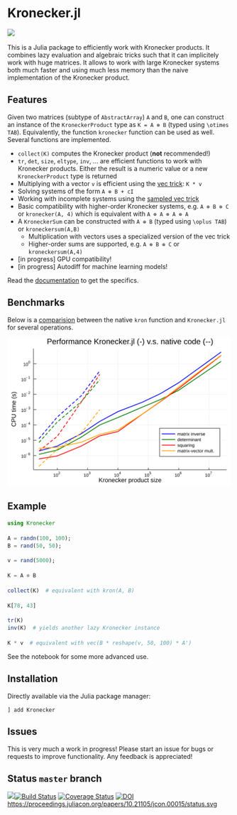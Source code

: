 # Kronecker.jl

![](logo.png)

This is a Julia package to efficiently work with Kronecker products. It combines lazy evaluation and algebraic tricks such that it can implicitely work with huge matrices. It allows to work with large Kronecker systems both much faster and using much less memory than the naive implementation of the Kronecker product.

## Features

Given two matrices (subtype of `AbstractArray`) `A` and `B`, one can construct an instance of the `KroneckerProduct` type as `K = A ⊗ B` (typed using `\otimes TAB`). Equivalently, the function `kronecker` function can be used as well. Several functions are implemented.

- `collect(K)` computes the Kronecker product (**not** recommended!)
- `tr`, `det`, `size`, `eltype`, `inv`, ... are efficient functions to work with Kronecker products. Either the result is a numeric value or a new `KroneckerProduct` type is returned
- Multiplying with a vector `v` is efficient using the [vec trick](https://en.wikipedia.org/wiki/Kronecker_product#Matrix_equations): `K * v`
- Solving systems of the form `A ⊗ B + cI`
- Working with incomplete systems using the [sampled vec trick](https://arxiv.org/pdf/1601.01507.pdf)
- Basic compatibility with higher-order Kronecker systems, e.g. `A ⊗ B ⊗ C` or `kronecker(A, 4)` which is equivalent with `A ⊗ A ⊗ A ⊗ A`
- A `KroneckerSum` can be constructed with `A ⊕ B` (typed using `\oplus TAB`) or `kroneckersum(A,B)`
  - Multiplication with vectors uses  a specialized version of the vec trick
  - Higher-order sums are supported, e.g. `A ⊕ B ⊕ C` or `kroneckersum(A,4)`
- [in progress] GPU compatibility!
- [in progress] Autodiff for machine learning models!

Read the [documentation](https://michielstock.github.io/Kronecker.jl/latest/) to get the specifics.

## Benchmarks

Below is a [comparision](scrips/benchmarks.jl) between the native `kron` function and `Kronecker.jl` for several operations.

![](benchmark.svg)

## Example

```julia
using Kronecker

A = randn(100, 100);
B = rand(50, 50);

v = rand(5000);

K = A ⊗ B

collect(K)  # equivalent with kron(A, B)

K[78, 43]

tr(K)
inv(K)  # yields another lazy Kronecker instance

K * v  # equivalent with vec(B * reshape(v, 50, 100) * A')
```

See the notebook for some more advanced use.

## Installation

Directly available via the Julia package manager:

```julialang
] add Kronecker
```

## Issues

This is very much a work in progress! Please start an issue for bugs or requests to improve functionality. Any feedback is appreciated!

## Status `master` branch

[![](https://img.shields.io/badge/docs-dev-blue.svg)](https://michielstock.github.io/Kronecker.jl/latest/)[![Build Status](https://travis-ci.com/MichielStock/Kronecker.jl.svg?branch=master)](https://travis-ci.com/MichielStock/Kronecker.jl) [![Coverage Status](https://coveralls.io/repos/github/MichielStock/Kronecker.jl/badge.svg?branch=master)](https://coveralls.io/github/MichielStock/Kronecker.jl?branch=master) [![DOI](https://zenodo.org/badge/160198570.svg)](https://zenodo.org/badge/latestdoi/160198570)https://proceedings.juliacon.org/papers/10.21105/jcon.00015/status.svg

